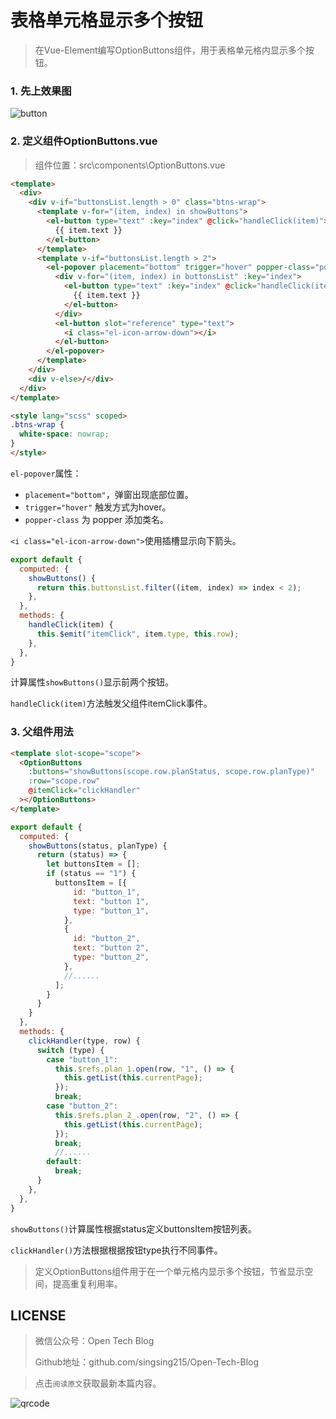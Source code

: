 # 表格单元格显示多个按钮

> 在Vue-Element编写OptionButtons组件，用于表格单元格内显示多个按钮。

###  1. 先上效果图

![button](https://m.qpic.cn/psc?/V537Qnpi0OXnJm2Konin077jks4Tpksf/TmEUgtj9EK6.7V8ajmQrEJSeufgJfnvSwprrgsO*GnqFqoXxTDbeoKhdV05eruc7zi9i8c8l01E7O6yWV1YBfJe0ryWjWIlk2K2YIjZJ0Hk!/b&bo=.gDdAQAAAAACFxU!&rf=viewer_4)

###  2. 定义组件OptionButtons.vue

> 组件位置：src\components\OptionButtons.vue

```html
<template>
  <div>
    <div v-if="buttonsList.length > 0" class="btns-wrap">
      <template v-for="(item, index) in showButtons">
        <el-button type="text" :key="index" @click="handleClick(item)">
          {{ item.text }}
        </el-button>
      </template>
      <template v-if="buttonsList.length > 2">
        <el-popover placement="bottom" trigger="hover" popper-class="popoverBox">
          <div v-for="(item, index) in buttonsList" :key="index">
            <el-button type="text" :key="index" @click="handleClick(item)">
              {{ item.text }}
            </el-button>
          </div>
          <el-button slot="reference" type="text">
            <i class="el-icon-arrow-down"></i>
          </el-button>
        </el-popover>
      </template>
    </div>
    <div v-else>/</div>
  </div>
</template>

<style lang="scss" scoped>
.btns-wrap {
  white-space: nowrap;
}
</style>
```

`el-popover`属性：

* `placement="bottom"`，弹窗出现底部位置。
* `trigger="hover"`	触发方式为hover。
* `popper-class`	为 popper 添加类名。

`<i class="el-icon-arrow-down">`使用插槽显示向下箭头。

```js
export default {
  computed: {
    showButtons() {
      return this.buttonsList.filter((item, index) => index < 2);
    },
  },
  methods: {
    handleClick(item) {
      this.$emit("itemClick", item.type, this.row);
    },
  },
}
```

计算属性`showButtons()`显示前两个按钮。

`handleClick(item)`方法触发父组件itemClick事件。

###  3. 父组件用法

```html
<template slot-scope="scope">
  <OptionButtons
    :buttons="showButtons(scope.row.planStatus, scope.row.planType)"
    :row="scope.row"
    @itemClick="clickHandler"
  ></OptionButtons>
</template>
```

```js
export default {
  computed: {
    showButtons(status, planType) {
      return (status) => {
        let buttonsItem = [];
        if (status == "1") {
          buttonsItem = [{
              id: "button_1",
              text: "button 1",
              type: "button_1",
            },
            {
              id: "button_2",
              text: "button 2",
              type: "button_2",
            },
            //......
          ];
        }
      }
    }
  },
  methods: {
    clickHandler(type, row) {
      switch (type) {
        case "button_1":
          this.$refs.plan_1.open(row, "1", () => {
            this.getList(this.currentPage);
          });
          break;
        case "button_2":
          this.$refs.plan_2_.open(row, "2", () => {
            this.getList(this.currentPage);
          });
          break;
          //......
        default:
          break;
      }
    },
  },
}
```

`showButtons()`计算属性根据status定义buttonsItem按钮列表。

`clickHandler()`方法根据根据按钮type执行不同事件。

> 定义OptionButtons组件用于在一个单元格内显示多个按钮，节省显示空间，提高重复利用率。

## LICENSE

> 微信公众号：Open Tech Blog
> 
> Github地址：github.com/singsing215/Open-Tech-Blog

> 点击`阅读原文`获取最新本篇内容。

![qrcode](https://m.qpic.cn/psc?/V537Qnpi0OXnJm2Konin077jks4ap2ow/bqQfVz5yrrGYSXMvKr.cqZs491lneOtH7kLYV2wRHulaIh6H8AG0sOgrRV5IOzhOeBPqvFlOAcjrjqxHkjHf.PFLhGbXhv2NOlTTJqCDHuw!/b&bo=WAFYAQAAAAABByA!&rf=viewer_4)
